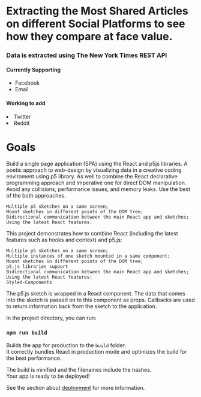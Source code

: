 <h1> Extracting the Most Shared Articles on different Social Platforms to see how they compare at face value. </h1>
<h3>Data is extracted using The New York Times REST API </h3>
<H4>Currently Supporting</h4>
<ul>
    <li>Facebook</li>
    <li>Email</li>
    </ul>
    <h4> Working to add </h4> 
    <li> Twitter </li>
    <li> Reddit </li>
      </ul>
    
<h1> Goals </H1>
Build a single page application (SPA) using the React and p5js libraries. A poetic approach to web-design by visualizing data in a creative coding enviroment using p5 library. As well to combine the React declarative programming approach and imperative one for direct DOM manipulation. Avoid any collisions, performance issues, and memory leaks. Use the best of the both approaches.

    Multiple p5 sketches on a same screen;
    Mount sketches in different points of the DOM tree;
    Bidirectional communication between the main React app and sketches;
    Using the latest React features.

This project demonstrates how to combine React (including the latest features such as hooks and context) and p5.js:

    Multiple p5 sketches on a same screen;
    Multiple instances of one sketch mounted in a same component;
    Mount sketches in different points of the DOM tree;
    p5.js libraries support
    Bidirectional communication between the main React app and sketches;
    Using the latest React features:
    Styled-Components
    
The p5.js sketch is wrapped in a React component. The data that comes into the sketch is passed on to this component as props. Callbacks are used to return information back from the sketch to the application.

In the project directory, you can run:

### `npm run build`

Builds the app for production to the `build` folder.\
It correctly bundles React in production mode and optimizes the build for the best performance.

The build is minified and the filenames include the hashes.\
Your app is ready to be deployed!

See the section about [deployment](https://facebook.github.io/create-react-app/docs/deployment) for more information.

